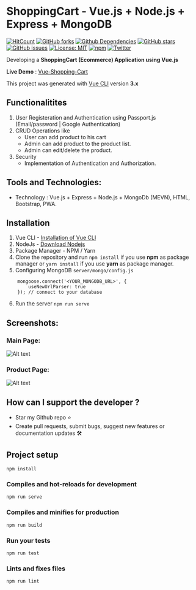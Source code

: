 # ShoppingCart - Vue.js + Node.js + Express + MongoDB

[![HitCount](http://hits.dwyl.io/giant63/Vue-ShoppingCart.svg)](http://hits.dwyl.io/giant63/Vue-ShoppingCart)
[![GitHub forks](https://img.shields.io/github/forks/giant63/Vue-ShoppingCart.svg)](https://github.com/giant63/Vue-ShoppingCart/network)
[![Github Dependencies](https://david-dm.org/giant63/Vue-ShoppingCart.svg)](https://david-dm.org/giant63/Vue-ShoppingCart.svg)
[![GitHub stars](https://img.shields.io/github/stars/giant63/Vue-ShoppingCart.svg)](https://github.com/giant63/Vue-ShoppingCart/stargazers)
[![GitHub issues](https://img.shields.io/github/issues/giant63/Vue-ShoppingCart.svg)](https://github.com/giant63/Vue-ShoppingCart/issues)
[![License: MIT](https://img.shields.io/badge/License-MIT-green.svg)](https://github.com/giant63/Vue-ShoppingCart/blob/master/LICENSE)
[![npm](https://img.shields.io/badge/demo-online-brightgreen.svg)](https://vue-shop-cart.herokuapp.com/)
[![Twitter](https://img.shields.io/twitter/url/https/github.com/giant63/Vue-ShoppingCart.svg?style=social)](https://twitter.com/intent/tweet?text=Wow:&url=https%3A%2F%2Fgithub.com%2Fgiant63%2FVue-ShoppingCart)

Developing a **ShoppingCart (Ecommerce) Application using Vue.js**

**Live Demo** : [Vue-Shopping-Cart](#)

This project was generated with [Vue CLI](https://github.com/vuejs/vue-cli) version **3.x**

## Functionalitites
1. User Registeration and Authentication using Passport.js (Email/password | Google Authentication)
2. CRUD Operations like
    * User can add product to his cart
    * Admin can add product to the product list.
    * Admin can edit/delete the product.
3. Security
    * Implementation of Authentication and Authorization.

## Tools and Technologies:
* Technology : Vue.js + Express + Node.js + MongoDb (MEVN), HTML, Bootstrap, PWA.

## Installation

1. Vue CLI - [Installation of Vue CLI](https://cli.vuejs.org/guide/installation.html)
2. NodeJs - [Download Nodejs](https://nodejs.org/en/download/)
3. Package Manager - NPM / Yarn
4. Clone the repository and run `npm install` if you use **npm** as package manager or `yarn install` if you use **yarn** as package manager.
5. Configuring MongoDB `server/mongo/config.js`
```
    mongoose.connect('<YOUR_MONGODB_URL>', {
        useNewUrlParser: true
    }); // connect to your database

```
6. Run the server `npm run serve`

## Screenshots:

### Main Page:
![Alt text](https://image.ibb.co/cF5D6V/screencapture-localhost-8081-2018-10-28-14-33-47.png)

### Product Page:
![Alt text](https://image.ibb.co/iZxh0q/screencapture-localhost-8081-products-2018-10-28-14-34-08.png)

## How can I support the developer ?

* Star my Github repo ⭐
* Create pull requests, submit bugs, suggest new features or documentation updates 🛠

## Project setup
```
npm install
```

### Compiles and hot-reloads for development
```
npm run serve
```

### Compiles and minifies for production
```
npm run build
```

### Run your tests
```
npm run test
```

### Lints and fixes files
```
npm run lint
```
